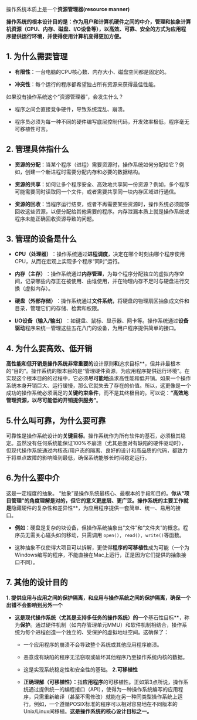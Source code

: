 操作系统本质上是一个**资源管理器(resource manner)**

**操作系统的根本设计目的是：作为用户和计算机硬件之间的中介，管理和抽象计算机资源（CPU、内存、磁盘、I/O设备等），以高效、可靠、安全的方式为应用程序提供运行环境，并使得使用计算机变得更加方便。​**

## 1. 为什么需要管理

- ​**有限性**​：一台电脑的CPU核心数、内存大小、磁盘空间都是固定的。
    
- ​**冲突性**​：每个运行的程序都希望独占所有资源来获得最佳性能。
    

如果没有操作系统这个“资源管理器”，会发生什么？

- 程序之间会直接竞争硬件，导致系统混乱、崩溃。
    
- 程序员必须为每一种不同的硬件编写底层控制代码，开发效率极低，程序毫无可移植性可言。
## 2. 管理具体指什么
- ​**资源的分配**​：当某个程序（进程）需要资源时，操作系统如何分配给它？例如，创建一个新进程时需要分配内存和必要的数据结构。
    
- ​**资源的共享**​：如何让多个程序安全、高效地共享同一份资源？例如，多个程序可能需要同时读取同一个文件，或者需要共享同一块内存区域进行通信。
    
- ​**资源的回收**​：当程序运行结束，或者不再需要某些资源时，操作系统必须能够回收这些资源，以便分配给其他需要的程序。内存泄漏本质上就是操作系统或程序未能正确回收资源导致的问题。

## 3. 管理的设备是什么
- **CPU（处理器）​**​：操作系统通过**进程调度**，决定在哪个时刻由哪个程序使用CPU，从而在宏观上实现多个程序“同时”运行。
    
- ​**内存（主存）​**​：操作系统通过**内存管理**，为每个程序分配独立的虚拟内存空间，记录哪些内存正在被使用、由谁使用，并在物理内存不足时与硬盘进行交换（虚拟内存）。
    
- ​**硬盘（外部存储）​**​：操作系统通过**文件系统**，将硬盘的物理扇区抽象成文件和目录，管理它们的存储、检索和权限。
    
- ​**I/O设备（输入/输出）​**​：如键盘、鼠标、显示器、网卡等。操作系统通过**设备驱动**程序来统一管理这些五花八门的设备，为用户程序提供简单的接口。
## 4. 为什么要高效、低开销

​**​ 高性能和低开销是操作系统非常重要的**设计原则**和**追求目标**，但并非最根本的“目的”。操作系统的根本目的是“管理硬件资源，为应用程序提供运行环境”。在实现这个根本目的的过程中，它必须**尽可能地**追求高性能和低开销。如果一个操作系统本身开销巨大、运行缓慢，那么它就失去了存在的价值。所以，这更像是一个成功的操作系统必须满足的**关键约束条件**，而不是其终极目的。可以说：​**​“高效地管理资源，以尽可能低的开销提供服务”​**。

## 5.什么叫可靠，为什么要可靠
可靠性是操作系统设计的**关键目标**。操作系统作为所有软件的基石，必须极其稳定。虽然没有任何系统能保证100%不崩溃（尤其是面对有缺陷的硬件驱动时），但现代操作系统通过内核态/用户态的隔离、良好的设计和高品质的代码，都致力于将单点故障的影响降到最低，确保系统能够长时间稳定运行。

## 6.为什么要中介
这是一定程度的抽象。
​**​ ​**​“抽象”是操作系统最核心、最根本的手段和目的。​**​ 你从“项目管理”的角度理解是对的，但它的意义更底层、更广泛。操作系统的主要工作就是**隐藏硬件的复杂性和差异性**，为应用程序提供一套简单、统一、易用的接口。
- ​**例如：​**​ 硬盘是复杂的块设备，但操作系统抽象出“文件”和“文件夹”的概念。程序员无需关心磁头如何移动，只需调用 `open(), read(), write()`等函数。
        
- 这种抽象不仅使得大项目可以拆解，更使得**程序的可移植性**成为可能（一个为Windows编写的程序，不能直接在Mac上运行，正是因为它们提供的抽象接口不同）。

## 7. 其他的设计目的

​**1.  提供应用与应用之间的保护隔离，和应用与操作系统之间的保护隔离，确保一个出错不会影响到另外一个**​

- ​**​ 这是现代操作系统（尤其是支持多任务的操作系统）的一个**基石性目标**，称为**保护**。通过硬件机制（如内存管理单元MMU）和软件机制相结合，操作系统为每个进程创造一个独立的、受保护的虚拟地址空间。这确保了：
    
    - 一个应用程序的崩溃不会导致整个系统或其他应用程序崩溃。
        
    - 恶意或有缺陷的程序无法窃取或破坏其他程序乃至操作系统内核的数据。
        
    - 这是实现系统稳定性和安全性的基础。
**2.可移植性**
​
    - ​**正确理解（可移植性）：​**​ 指**应用程序**的可移植性。正如第3点所说，操作系统通过提供统一的编程接口（API），使得为一种操作系统编写的应用程序，只需重新编译（甚至不需修改）就能在另一种同类型操作系统上运行。例如，一个遵循POSIX标准的程序可以相对容易地在不同版本的Unix/Linux间移植。​**这是操作系统的核心设计目标之一。​**​
